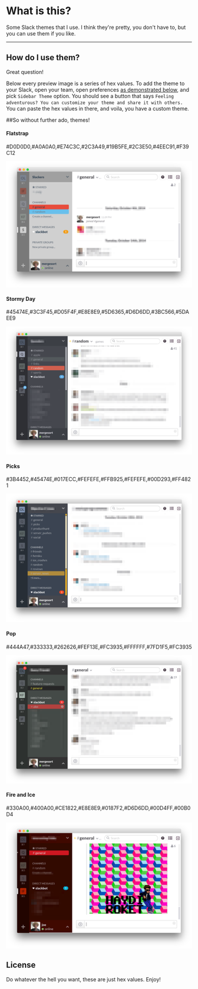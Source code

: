 # What is this?

Some Slack themes that I use. I think they're pretty, you don't have to, but you can use them if you like.

----

## How do I use them?

Great question!

Below every preview image is a series of hex values. To add the theme to your Slack, open your team, open preferences [as demonstrated below](), and pick `Sidebar Theme` option. You should see a button that says `Feeling adventurous? You can customize your theme and share it with others.` You can paste the hex values in there, and voila, you have a custom theme.

##So without further ado, themes!
 
 
#### Flatstrap
 #D0D0D0,#A0A0A0,#E74C3C,#2C3A49,#19B5FE,#2C3E50,#4EEC91,#F39C12

![Fire and Ice](https://github.com/mergesort/slack-themes/blob/master/Previews/Flatstrap.png)


#### Stormy Day
 #45474E,#3C3F45,#D05F4F,#E8E8E9,#5D6365,#D6D6DD,#3BC566,#5DAEE9

![Fire and Ice](https://github.com/mergesort/slack-themes/blob/master/Previews/Stormy%20Day.png)


#### Picks
 #3B4452,#45474E,#017ECC,#FEFEFE,#FFB925,#FEFEFE,#00D293,#FF4821
 
![Fire and Ice](https://github.com/mergesort/slack-themes/blob/master/Previews/Picks.png)


#### Pop
 #444A47,#333333,#262626,#FEF13E,#FC3935,#FFFFFF,#7FD1F5,#FC3935

![Fire and Ice](https://github.com/mergesort/slack-themes/blob/master/Previews/Pop.png)


#### Fire and Ice
 #330A00,#400A00,#CE1822,#E8E8E9,#0187F2,#D6D6DD,#00D4FF,#00B0D4

![Fire and Ice](https://github.com/mergesort/slack-themes/blob/master/Previews/Fire%20and%20Ice.png)


## License

Do whatever the hell you want, these are just hex values. Enjoy!